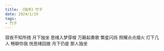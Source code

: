 ```yaml
---
title: 《独年》竹子
date: 2024/1/19
tags:
- 竹子
---
```

寂夜不知所措
月下独坐
思绪入梦穿梭
万籁起奏歌
繁星闪烁
照耀点点烟火
灯下几人
畅聊你我
恍思绪回拨
月下仍是
那人独坐
